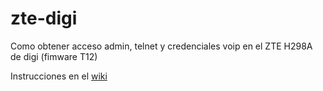 # zte-digi
Como obtener acceso admin, telnet y credenciales voip en el ZTE H298A de digi (fimware T12)

Instrucciones en el [wiki](https://github.com/olivluca/zte-digi-admin/wiki)
